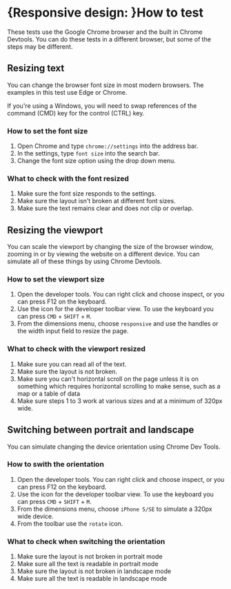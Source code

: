 # {Responsive design: }How to test

These tests use the Google Chrome browser and the built in Chrome Devtools. You can do these tests in a different browser, but some of the steps may be different.

## Resizing text
You can change the browser font size in most modern browsers. The examples in this test use Edge or Chrome. 

If you're using a Windows, you will need to swap references of the command (CMD) key for the control (CTRL) key.

### How to set the font size
1. Open Chrome and type `chrome://settings` into the address bar.
2. In the settings, type `font size` into the search bar.
3. Change the font size option using the drop down menu.

### What to check with the font resized
1. Make sure the font size responds to the settings.
2. Make sure the layout isn't broken at different font sizes.
3. Make sure the text remains clear and does not clip or overlap.

## Resizing the viewport
You can scale the viewport by changing the size of the browser window, zooming in or by viewing the website on a different device. You can simulate all of these things by using Chrome Devtools.

### How to set the viewport size
1. Open the developer tools. You can right click and choose inspect, or you can press F12 on the keyboard.
2. Use the icon for the developer toolbar view. To use the keyboard you can press `CMD` + `SHIFT` + `M`.
3. From the dimensions menu, choose `responsive` and use the handles or the width input field to resize the page.

### What to check with the viewport resized
1. Make sure you can read all of the text.
2. Make sure the layout is not broken.
3. Make sure you can't horizontal scroll on the page unless it is on something which requires horizontal scrolling to make sense, such as a map or a table of data
4. Make sure steps 1 to 3 work at various sizes and at a minimum of 320px wide.

## Switching between portrait and landscape
You can simulate changing the device orientation using Chrome Dev Tools.

### How to swith the orientation
1. Open the developer tools. You can right click and choose inspect, or you can press F12 on the keyboard.
2. Use the icon for the developer toolbar view. To use the keyboard you can press `CMD` + `SHIFT` + `M`.
3. From the dimensions menu, choose `iPhone 5/SE` to simulate a 320px wide device.
3. From the toolbar use the `rotate` icon.

### What to check when switching the orientation
1. Make sure the layout is not broken in portrait mode
2. Make sure all the text is readable in portrait mode
3. Make sure the layout is not broken in landscape mode
4. Make sure all the text is readable in landscape mode
